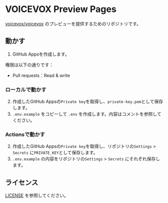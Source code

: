 # VOICEVOX Preview Pages

[voicevox/voicevox](https://github.com/voicevox/voicevox) のプレビューを提供するためのリポジトリです。

## 動かす

1. GitHub Appsを作成します。

権限は以下の通りです：

- Pull requests：Read & write

### ローカルで動かす

2. 作成したGitHub Appsの`Private key`を取得し、`private-key.pem`として保存します。
3. `.env.example` をコピーして `.env` を作成します。内容はコメントを参照してください。

### Actionsで動かす

2. 作成したGitHub Appsの`Private key`を取得し、リポジトリの`Settings` > `Secrets` に`PRIVATE_KEY`として保存します。
3. `.env.example` の内容をリポジトリの`Settings` > `Secrets` にそれぞれ保存します。

## ライセンス

[LICENSE](LICENSE) を参照してください。

